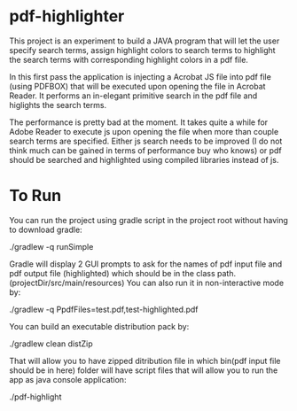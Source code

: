 pdf-highlighter
===============

This project is an experiment to build a JAVA program that will let the user specify search terms, assign highlight colors to search terms to highlight the search terms with corresponding highlight colors in a pdf file.

In this first pass the application is injecting a Acrobat JS file into pdf file (using PDFBOX) that will be executed upon opening the file in Acrobat Reader. It performs an in-elegant primitive search in the pdf file and higlights the search terms. 

The performance is pretty bad at the moment. It takes quite a while for Adobe Reader to execute js upon opening the file when more than couple search terms are specified. Either js search needs to be improved (I do not think much can be gained in terms of performance buy who knows) or pdf should be searched and highlighted using compiled libraries instead of js.

To Run
======

You can run the project using gradle script in the project root without having to download gradle:

./gradlew -q runSimple

Gradle will display 2 GUI prompts to ask for the names of pdf input file and pdf output file (highlighted) which should be in the class path. (projectDir/src/main/resources) You can also run it in non-interactive mode by:

./gradlew -q PpdfFiles=test.pdf,test-highlighted.pdf

You can build an executable distribution pack by:

./gradlew clean distZip

That will allow you to have zipped ditribution file in which bin(pdf input file should be in here) folder will have script files that will allow you to run the app as java console application:

./pdf-highlight
